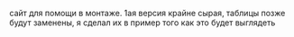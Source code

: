 сайт для помощи в монтаже. 1ая версия крайне сырая, таблицы позже будут заменены, я сделал их в пример того как это будет выглядеть
